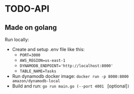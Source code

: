 # TODO-API
## Made on golang
Run locally:
- Create and setup .env file like this:
  - `PORT=3000`
  - `AWS_REGION=us-east-1`
  - `DYNAMODB_ENDPOINT='http://localhost:8000'`
  - `TABLE_NAME=Tasks`
- Run dynamodb docker image: `docker run -p 8000:8000 amazon/dynamodb-local`
- Build and run: `go run main.go (--port 4001 ` [optional]`)`
